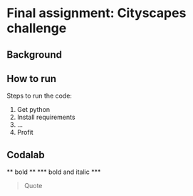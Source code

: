 # Final assignment: Cityscapes challenge
## Background

## How to run
Steps to run the code:
1. Get python
2. Install requirements
3. ...
4. Profit

## Codalab
** bold **
*** bold and italic ***
> Quote